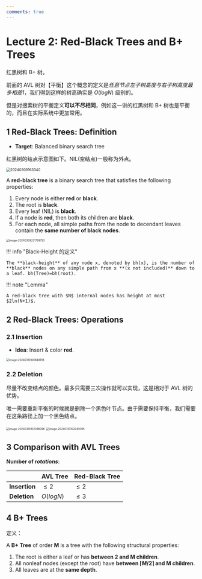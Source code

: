 ```yaml
---
comments: true
---
```


# Lecture 2: Red-Black Trees and B+ Trees

红黑树和 B+ 树。

前面的 AVL 树对【平衡】这个概念的定义是*任意节点左子树高度与右子树高度最多相差1*，我们得到这样的树高确实是 $O(logN)$ 级别的。

但是对搜索树的平衡定义**可以不尽相同**，例如这一讲的红黑树和 B+ 树也是平衡的，而且在实际系统中更加常用。

## 1 Red-Black Trees: Definition

* **Target**: Balanced binary search tree

红黑树的结点示意图如下。NIL(空结点)一般称为外点。

<img src="https://cdn.jsdelivr.net/gh/Frankoxer/image-host/pic/20240309163340.png" alt="20240309163340" style="zoom: 67%;" />

A **red-black tree** is a binary search tree that satisfies the following properties:

1. Every node is either **red** or **black**.
2. The root is **black**.
3. Every leaf (NIL) is **black**.
4. If a node is **red**, then both its children are **black**.
5. For each node, all simple paths from the node to decendant leaves contain the **same number of black nodes**.

<img src="https://cdn.jsdelivr.net/gh/Frankoxer/image-host/pic/image-20240309231739753.png" alt="image-20240309231739753" style="zoom:50%;" />

!!! info "Black-Height 的定义"

    The **black-height** of any node x, denoted by bh(x), is the number of **black** nodes on any simple path from x **(x not included)** down to a leaf. bh(Tree)=bh(root).

!!! note "Lemma"

    A red-black tree with $N$ internal nodes has height at most $2ln(N+1)$.

## 2 Red-Black Trees: Operations

### 2.1 Insertion

- **Idea**: Insert & color **red**.

<img src="https://cdn.jsdelivr.net/gh/Frankoxer/image-host/pic/image-20240310100648918.png" alt="image-20240310100648918" style="zoom:50%;" />

### 2.2 Deletion

尽量不改变结点的颜色。最多只需要三次操作就可以实现，这是相对于 AVL 树的优势。

唯一需要重新平衡的时候就是删除一个黑色叶节点。由于需要保持平衡，我们需要在这条路径上加一个黑色结点。

<img src="https://cdn.jsdelivr.net/gh/Frankoxer/image-host/pic/image-20240310102036096.png" alt="image-20240310102036096" style="zoom:50%;" />

<img src="https://cdn.jsdelivr.net/gh/Frankoxer/image-host/pic/image-20240310102049395.png" alt="image-20240310102049395" style="zoom:50%;" />

## 3 Comparison with AVL Trees

**Number of *rotations***:

|               | AVL Tree  | Red-Black Tree |
| ------------- | --------- | -------------- |
| **Insertion** | $\le2$    | $\le2$         |
| **Deletion**  | $O(logN)$ | $\le3$         |

## 4 B+ Trees

定义：

A **B+ Tree** of order **M** is a tree with the following structural properties:

1. The root is either a leaf or has **between 2 and M children**.
2. All nonleaf nodes (except the root) have **between $\lceil M/2 \rceil$ and M children**.
3. All leaves are at the **same depth**.
